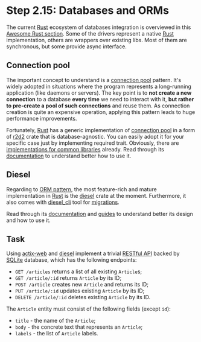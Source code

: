 Step 2.15: Databases and ORMs
=============================

The current [Rust] ecosystem of databases integration is overviewed in this [Awesome Rust section][1]. Some of the drivers represent a native [Rust] implementation, others are wrappers over existing libs. Most of them are synchronous, but some provide async interface.




## Connection pool

The important concept to understand is a [connection pool][1] pattern. It's widely adopted in situations where the program represents a long-running application (like daemons or servers). The key point is to __not create a new connection__ to a database __every time__ we need to interact with it, __but rather to pre-create a pool of such connections__ and reuse them. As connection creation is quite an expensive operation, applying this pattern leads to huge performance improvements.

Fortunately, [Rust] has a generic implementation of [connection pool][1] in a form of [r2d2] crate that is database-agnostic. You can easily adopt it for your specific case just by implementing required trait. Obviously, there are [implementations for common libraries][3] already. Read through its [documentation][4] to understand better how to use it.




## Diesel

Regarding to [ORM pattern][4], the most feature-rich and mature implementation in [Rust] is the [diesel] crate at the moment. Furthermore, it also comes with [diesel_cli] tool for [migrations][5].

Read through its [documentation][6] and [guides][7] to understand better its design and how to use it.




## Task

Using [actix-web] and [diesel] implement a trivial [RESTful API][8] backed by [SQLite] database, which has the following endpoints:
- `GET /articles` returns a list of all existing `Article`s;
- `GET /article/:id` returns `Article` by its ID;
- `POST /article` creates new `Article` and returns its ID;
- `PUT /article/:id` updates existing `Article` by its ID;
- `DELETE /article/:id` deletes existing `Article` by its ID.

The `Article` entity must consist of the following fields (except `id`):
- `title` - the name of the `Article`;
- `body` - the concrete text that represents an `Article`;
- `labels` - the list of `Article` labels.





[Rust]: https://www.rust-lang.org
[SQLite]: https://www.sqlite.org
[actix-web]: https://crates.io/crates/actix-web
[diesel]: https://crates.io/crates/diesel
[diesel_cli]: https://crates.io/crates/diesel_cli
[r2d2]: https://crates.io/crates/r2d2

[1]: https://github.com/rust-unofficial/awesome-rust#database-1
[2]: https://en.wikipedia.org/wiki/Connection_pool
[3]: https://crates.io/search?q=r2d2-
[4]: https://en.wikipedia.org/wiki/Object-relational_mapping
[5]: https://en.wikipedia.org/wiki/Schema_migration
[6]: http://docs.diesel.rs
[7]: http://diesel.rs/guides
[8]: https://en.wikipedia.org/wiki/Representational_state_transfer
